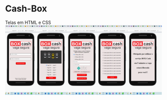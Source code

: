 # Cash-Box
Telas em HTML e CSS 
<br>
<img height=”700” src=https://github.com/Rodrigues-PauloRicardo/Cash-Box/blob/main/CashBox/imgs/Captura%20de%20tela.png>
<br>
